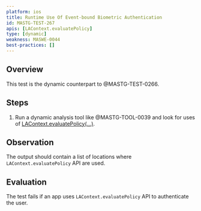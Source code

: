 ```yaml
---
platform: ios
title: Runtime Use Of Event-bound Biometric Authentication
id: MASTG-TEST-267
apis: [LAContext.evaluatePolicy]
type: [dynamic]
weakness: MASWE-0044
best-practices: []
---
```


## Overview

This test is the dynamic counterpart to @MASTG-TEST-0266.

## Steps

1. Run a dynamic analysis tool like @MASTG-TOOL-0039 and look for uses of [LAContext.evaluatePolicy(...)](https://developer.apple.com/documentation/localauthentication/lacontext/evaluatepolicy(_:localizedreason:reply:)).

## Observation

The output should contain a list of locations where `LAContext.evaluatePolicy` API are used.

## Evaluation

The test fails if an app uses `LAContext.evaluatePolicy` API to authenticate the user.
